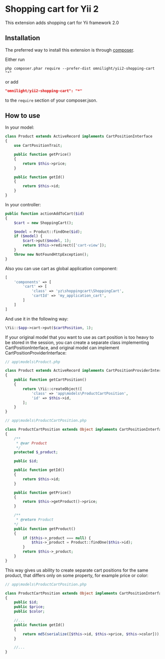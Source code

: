 Shopping cart for Yii 2
=======================

This extension adds shopping cart for Yii framework 2.0

Installation
------------

The preferred way to install this extension is through [composer](http://getcomposer.org/download/).

Either run

```
php composer.phar require --prefer-dist omnilight/yii2-shopping-cart "*"
```

or add

```json
"omnilight/yii2-shopping-cart": "*"
```

to the `require` section of your composer.json.

How to use
----------

In your model:
```php
class Product extends ActiveRecord implements CartPositionInterface
{
    use CartPositionTrait;

    public function getPrice()
    {
        return $this->price;
    }

    public function getId()
    {
        return $this->id;
    }
}
```

In your controller:
```php
public function actionAddToCart($id)
{
    $cart = new ShoppingCart();

    $model = Product::findOne($id);
    if ($model) {
        $cart->put($model, 1);
        return $this->redirect(['cart-view']);
    }
    throw new NotFoundHttpException();
}
```

Also you can use cart as global application component:

```php
[
    'components' => [
        'cart' => [
            'class' => 'yz\shoppingcart\ShoppingCart',
            'cartId' => 'my_application_cart',
        ]
    ]
]
```

And use it in the following way:

```php
\Yii::$app->cart->put($cartPosition, 1);
```

If your original model that you want to use as cart position is too heavy to be stored in the session, you
can create a separate class implementing CartPositionInterface, and original model can implement
CartPositionProviderInterface:

```php
// app\models\Product.php

class Product extends ActiveRecord implements CartPositionProviderInterface
{
    public function getCartPosition()
    {
        return \Yii::createObject([
            'class' => 'app\models\ProductCartPosition',
            'id' => $this->id,
        ];
    }
}

// app\models\ProductCartPosition.php

class ProductCartPosition extends Object implements CartPositionInterface
{
    /**
     * @var Product
     */
    protected $_product;

    public $id;

    public function getId()
    {
        return $this->id;
    }

    public function getPrice()
    {
        return $this->getProduct()->price;
    }

    /**
     * @return Product
    */
    public function getProduct()
    {
        if ($this->_product === null) {
            $this->_product = Product::findOne($this->id);
        }
        return $this->_product;
    }
}
```

This way gives us ability to create separate cart positions for the same product, that differs only on some property,
for example price or color:

```php
// app\models\ProductCartPosition.php

class ProductCartPosition extends Object implements CartPositionInterface
{
    public $id;
    public $price;
    public $color;

    //...
    public function getId()
    {
        return md5(serialize([$this->id, $this->price, $this->color]));
    }

    //...
}
```
